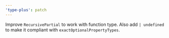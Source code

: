 ```yaml
---
'type-plus': patch
---
```


Improve `RecursivePartial` to work with function type.
Also add `| undefined`  to make it compliant with `exactOptionalPropertyTypes`.
